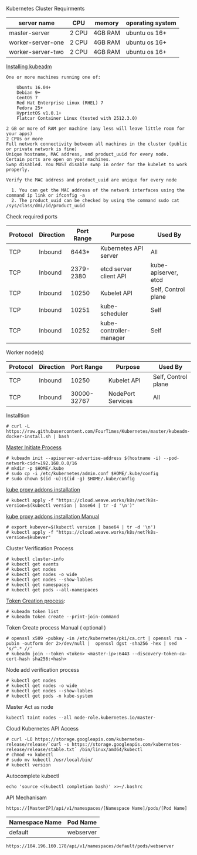 Kubernetes Cluster Requirments

| server name | CPU | memory | operating system |
| --------------- | --------------- | --------------- | --------------- |
| master-server | 2 CPU | 4GB RAM | ubuntu os 16+ |
| worker-server-one | 2 CPU | 4GB RAM | ubuntu os 16+ |
| worker-server-two | 2 CPU | 4GB RAM | ubuntu os 16+ |
                  


[Installing kubeadm](https://kubernetes.io/docs/setup/production-environment/tools/kubeadm/install-kubeadm/)
    
    One or more machines running one of:
    
        Ubuntu 16.04+
        Debian 9+
        CentOS 7
        Red Hat Enterprise Linux (RHEL) 7
        Fedora 25+
        HypriotOS v1.0.1+
        Flatcar Container Linux (tested with 2512.3.0)
        
    2 GB or more of RAM per machine (any less will leave little room for your apps)
    2 CPUs or more
    Full network connectivity between all machines in the cluster (public or private network is fine)
    Unique hostname, MAC address, and product_uuid for every node.
    Certain ports are open on your machines.
    Swap disabled. You MUST disable swap in order for the kubelet to work properly.

    Verify the MAC address and product_uuid are unique for every node

      1. You can get the MAC address of the network interfaces using the command ip link or ifconfig -a
      2. The product_uuid can be checked by using the command sudo cat /sys/class/dmi/id/product_uuid
      
  Check required ports

| Protocol | Direction | Port Range | Purpose | Used By |
| --------------- | --------------- | --------------- | --------------- | --------------- |
| TCP | Inbound | 6443* | Kubernetes API server | All  |
| TCP | Inbound | 2379-2380 | etcd server client API | kube-apiserver, etcd |
| TCP | Inbound | 10250 | Kubelet API | Self, Control plane |
| TCP | Inbound | 10251 | kube-scheduler | Self |
| TCP | Inbound | 10252 |  kube-controller-manager | Self |


 Worker node(s)


| Protocol | Direction | Port Range | Purpose | Used By |
| --------------- | --------------- | --------------- | --------------- | --------------- |
| TCP | Inbound | 10250 | Kubelet API | Self, Control plane  |
| TCP | Inbound | 30000-32767 | NodePort Services | All |
      		


Installtion 

    # curl -L https://raw.githubusercontent.com/FourTimes/Kubernetes/master/kubeadm-docker-install.sh | bash
    
[Master Initiate Process](https://kubernetes.io/docs/setup/production-environment/tools/kubeadm/create-cluster-kubeadm/)

    # kubeadm init --apiserver-advertise-address $(hostname -i) --pod-network-cidr=192.168.0.0/16
    # mkdir -p $HOME/.kube
    # sudo cp -i /etc/kubernetes/admin.conf $HOME/.kube/config
    # sudo chown $(id -u):$(id -g) $HOME/.kube/config

[kube proxy addons installation](https://www.weave.works/docs/net/latest/kubernetes/kube-addon/#configuration-options)

    # kubectl apply -f "https://cloud.weave.works/k8s/net?k8s-version=$(kubectl version | base64 | tr -d '\n')"


[kube proxy addons installation Manual](https://www.weave.works/docs/net/latest/kubernetes/kube-addon/#configuration-options)
    
    # export kubever=$(kubectl version | base64 | tr -d '\n')
    # kubectl apply -f "https://cloud.weave.works/k8s/net?k8s-version=$kubever"

Cluster Verification Process

    # kubectl cluster-info
    # kubectl get events
    # kubectl get nodes
    # kubectl get nodes -o wide
    # kubectl get nodes --show-lables
    # kubectl get namespaces
    # kubectl get pods --all-namespaces
    
[Token Creation process](https://kubernetes.io/docs/reference/setup-tools/kubeadm/kubeadm-token/):
    
    # kubeadm token list
    # kubeadm token create --print-join-command
    

Token Create process Manual ( optional )
    
    # openssl x509 -pubkey -in /etc/kubernetes/pki/ca.crt | openssl rsa -pubin -outform der 2>/dev/null |  openssl dgst -sha256 -hex | sed 's/^.* //'
    # kubeadm join --token <token> <master-ip>:6443 --discovery-token-ca-cert-hash sha256:<hash>
    

Node add verification process
    
    # kubectl get nodes
    # kubectl get nodes -o wide
    # kubectl get nodes --show-lables
    # kubectl get pods -n kube-system



Master Act as node

    kubectl taint nodes --all node-role.kubernetes.io/master-



Cloud Kubernetes API Access

    # curl -LO https://storage.googleapis.com/kubernetes-release/release/`curl -s https://storage.googleapis.com/kubernetes-release/release/stable.txt` /bin/linux/amd64/kubectl
    # chmod +x kubectl
    # sudo mv kubectl /usr/local/bin/
    # kubectl version
    
 Autocomplete kubectl

    echo 'source <(kubectl completion bash)' >>~/.bashrc
    

API Mechanisam
    
    https://[MasterIP]/api/v1/namespaces/[Namespace Name]/pods/[Pod Name]
    
  | Namespace Name | Pod Name | 
  | --------------- | --------------- |
  | default | webserver | 

        
    https://104.196.160.178/api/v1/namespaces/default/pods/webserver
    
